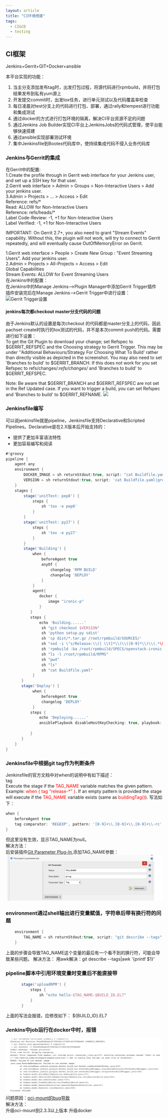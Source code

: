 ```yaml
---
layout: article
title: "CI环境搭建"
tags:
  - CI&CD
  - testing
---
```

## CI框架

Jenkins+Gerrit+GIT+Docker+ansible

本平台实现的功能：

1. 当主分支添加发布tag时，出发打包过程，将源代码进行rpmbuild，并将打包结果发布到私有yum源上
1. 开发提交commit时，出发tox任务，进行单元测试以及代码覆盖率检查
1. 每日凌晨对test分支上的代码进行打包、部署，通过rally和tempest进行功能和集成测试
1. 通过docker的方式进行打包环境的隔离，解决CI平台资源不足的问题
1. 通过Jenkins Job Builder实现CI平台上JenkinsJobs的代码式管理，使平台能够快速搭建
1. 通过ansible实现部署测试环境
1. 集中Jenkinsfile到Bootes代码库中，使持续集成代码不侵入业务代码库

### Jenkins与Gerrit的集成

在Gerrit中的配置:  
1.Create the profile through in Gerrit web interface for your Jenkins user, and set up a SSH key for that user.  
2.Gerrit web interface > Admin > Groups > Non-Interactive Users > Add your jenkins user.  
3.Admin > Projects > ... > Access > Edit  
    Reference: refs/*  
    Read: ALLOW for Non-Interactive Users  
    Reference: refs/heads/*  
    Label Code-Review: -1, +1 for Non-Interactive Users  
    Label Verified: -1, +1 for Non-Interactive Users  

IMPORTANT: On Gerrit 2.7+, you also need to grant "Stream Events" capability. Without this, the plugin will not work, will try to connect to Gerrit repeatedly, and will eventually cause OutOfMemoryError on Gerrit.  

1.Gerrit web interface > People > Create New Group : "Event Streaming Users". Add your jenkins user.  
2.Admin > Projects > All-Projects > Access > Edit  
    Global Capabilities  
    Stream Events: ALLOW for Event Streaming Users  
在Jenkins中的配置：  
在Jenkins中的Manage Jenkins-->Plugin Manager中添加Gerrit Trigger插件  
插件安装完后在Manage Jenkins-->Gerrit Trigger中进行设置：  
![Gerrit Trigger设置](https://wiki.jenkins.io/download/attachments/45481993/server-settings.png?version=1&modificationDate=1278331124000&api=v2)

#### jenkins每次都checkout master分支代码的问题

由于Jenkins默认的设置是每次checkout 的代码都是master分支上的代码，因此pachset create时执行的tox测试的代码，并不是本次commit push的代码。需要进行如下设置：  
To get the Git Plugin to download your change; set Refspec to $GERRIT_REFSPEC and the Choosing strategy to Gerrit Trigger. This may be under ''Additional Behaviours/Strategy For Choosing What To Build' rather than directly visible as depicted in the screenshot. You may also need to set 'Branches to build' to $GERRIT_BRANCH. If this does not work for you set Refspec to refs/changes/*:refs/changes/* and 'Branches to build' to $GERRIT_REFSPEC.

Note: Be aware that $GERRIT_BRANCH and $GERRIT_REFSPEC are not set in the Ref Updated case. If you want to trigger a build, you can set Refspec and 'Branches to build' to $GERRIT_REFNAME.
![](https://wiki.jenkins.io/download/attachments/45481993/git_config.png?version=1&modificationDate=1278331124000&api=v2)

### Jenkinsfile编写

可以说jenkinsfile就是pipeline，Jenkinsfile支持Declarative和Scripted Pipelines。Declarative是在2.X版本后开始支持的：

- 提供了更加丰富语法特性
- 更加容易编写和阅读

```groovy
#!groovy
pipeline {
    agent any
    environment {
        DOCKER_IMAGE = sh returnStdout:true, script: "cat Buildfile.yaml|grep docker-image|awk '{printf \$2}'"
        VERSION = sh returnStdout:true, script: 'cat Buildfile.yaml|grep version|awk \'{print $2}\''
    }
    stages {
        stage('unitTest: pep8') {
            steps {
                sh 'tox -e pep8'
            }
        }
        stage('unitTest: py27') {
            steps {
                sh 'tox -e py27'
            }
        }
        stage('Building') {
            when {
                beforeAgent true
                anyOf {
                    changelog 'RPM BUILD'
                    changelog 'DEPLOY'
                }
            }
            agent{
               docker {
                   image "ironic-p"
               }
           }
           steps {
               echo 'Building......'
                sh "git checkout $VERSION"
                sh 'python setup.py sdist'
                sh 'cp dist/*.tar.gz /root/rpmbuild/SOURCES/'
                sh "sed -i \"s/Release:\\([ \\t]*\\)\\([0-9]*\\)\\(.*\$\\)/Release:\\1\${BUILD_ID}\\3/g\" /root/rpmbuild/SPECS/openstack-ironic.spec"
                sh 'rpmbuild -ba /root/rpmbuild/SPECS/openstack-ironic.spec'
                sh "ls -l /root/rpmbuild/RPMS"
                sh "pwd"
                sh "ls"
                sh "cat Buildfile.yaml"
            }
       }
       stage('Deploy') {
            when {
                beforeAgent true
                changelog 'DEPLOY'
            }
           steps {
               echo 'Deploying......'
               ansiblePlaybook disableHostKeyChecking: true, playbook: 'test-deploy.yaml'

           }
       }
    }
}
```

### Jenkinsfile中根据git tag作为判断条件

Jenkinsfile的官方文档中对when的说明中有如下描述：  
tag  
Execute the stage if the <span style="color:red;">TAG_NAME</span> variable matches the given pattern. Example: <span style="color:red">when { tag "release-*" }</span>. If an empty pattern is provided the stage will execute if the <span style="color:red;">TAG_NAME</span> variable exists (same as <span style="color:red;">buildingTag()</span>).
写法如下：  

```Groovy
when {
    beforeAgent true
    tag comparator: 'REGEXP', pattern: '[0-9]+\\.[0-9]+\\.[0-9]+\\-rc'
}
```

但这里没有生效，显示TAG_NAME为null。  
解决方法：  
后安装插件[Git Parameter Plug-In](https://wiki.jenkins.io/display/JENKINS/Git+Parameter+Plugin),添加TAG_NAME参数：
![BuildByParameter](https://github.com/ronysun/MarkdownImage/raw/master/Jenkins-build-by-paramiter.png)

### environment通过shell输出进行变量赋值，字符串后带有换行符的问题

```Groovy
    environment {
        TAG_NAME = sh returnStdout:true, script: "git describe --tags"
    }
```

上面的步骤会导致TAG_NAME这个变量的最后有一个看不到的换行符，可能会导致某些问题。
解决方法：
用awk解决：git describe --tags|awk '{printf $1}'

### pipeline脚本中引用环境变量时变量后不能直接带

```Groovy
       stage('uploadRPM') {
           steps {
               sh "echo hello-$TAG_NAME-$BUILD_ID.EL7"
           }
       }
```

上面的写法会报错，应修改如下：
${BUILD_ID}.EL7

### Jenkins中job运行在docker中时，报错

![error-build-in-docker](https://github.com/ronysun/MarkdownImage/raw/master/Jenkins-build-in-docker-error.png)
问题原因：[oci-mount的bug导致](https://access.redhat.com/errata/RHBA-2018:0434)  
解决方法：  
升级oci-mount到2.3.3以上版本
升级docker
